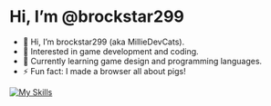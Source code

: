 # Hi, I’m @brockstar299

- 👋 Hi, I’m brockstar299 (aka MillieDevCats).
- 👀 Interested in game development and coding.
- 🌱 Currently learning game design and programming languages.
- ⚡ Fun fact: I made a browser all about pigs!

[![My Skills](https://skillicons.dev/icons?i=visualstudio,robloxstudio,unity,unrealengine)](https://skillicons.dev)
